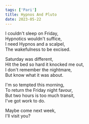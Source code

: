 ```yaml
---
tags: ['Pari']
title: Hypnos And Pluto
date: 2023-05-22
---
```


I couldn't sleep on Friday,  
Hypnotics wouldn't suffice,  
I need Hypnos and a scalpel,  
The wakefulness to be excised.

Saturday was different,  
Hit the bed so hard it knocked me out,  
I don't remember the nightmare,  
But know what it was about.

I'm so tempted this morning,  
To return the Friday night favour,  
But two hours is too much transit,  
I've got work to do.

Maybe come next week,  
I'll visit you?
